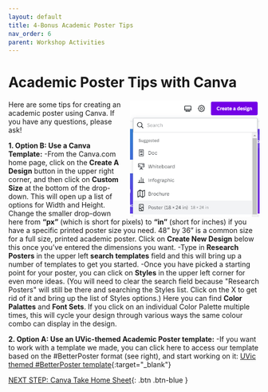 ```yaml
---
layout: default
title: 4-Bonus Academic Poster Tips
nav_order: 6
parent: Workshop Activities
---
```

# Academic Poster Tips with Canva
<img src="images//canva-photo-01.png" style="float:right;margin-left:10px; width:260px;" alt="create a design button, select poster."> 
Here are some tips for creating an academic poster using Canva. If you have any questions, please ask! 

**1. Option B: Use a Canva Template:**
  -From the Canva.com home page, click on the **Create A Design** button in the upper right corner, and then click on **Custom Size** at the bottom of the drop-down. This will open up a list of options for Width and Height. Change the smaller drop-down here from **“px”** (which is short for pixels) to **“in”** (short for inches) if you have a specific printed poster size you need. 48” by 36” is a common size for a full size, printed academic poster. Click on **Create New Design** below this once you’ve entered the dimensions you want. 
  -Type in **Research Posters** in the upper left **search templates** field and this will bring up a number of templates to get you started. 
  -Once you have picked a starting point for your poster, you can click on **Styles** in the upper left corner for even more ideas. (You will need to clear the search field because "Research Posters" will still be there and searching the Styles list. Click on the X to get rid of it and bring up the list of Styles options.) Here you can find **Color Palattes** and **Font Sets**. If you click on an individual Color Palette multiple times, this will cycle your design through various ways the same colour combo can display in the design.
  
**2. Option A: Use an UVic-themed Academic Poster template:**
  -If you want to work with a template we made, you can click here to access our template based on the #BetterPoster format (see right), and start working on it: [UVic themed #BetterPoster template](https://www.canva.com/design/DAFYzpd1yU8/olf9xuPArpgDg7WZmWMIQA/view?utm_content=DAFYzpd1yU8&utm_campaign=designshare&utm_medium=link&utm_source=publishsharelink&mode=preview){:target="_blank"}


[NEXT STEP: Canva Take Home Sheet](canva-take-home-sheet.html){: .btn .btn-blue }
